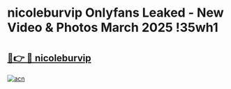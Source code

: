 # nicoleburvip Onlyfans Leaked - New Video & Photos March 2025 !35wh1

# <h2><a href="https://n5r6ug.iuczelnia.edu.pl?title=nicoleburvip&ref=35wh1">🔗👉 🔴 nicoleburvip</a></h2>

[![acn](https://github.com/user-attachments/assets/0f9c940e-d8b0-45ae-aac7-cd30a18b3e1c)](https://n5r6ug.iuczelnia.edu.pl?title=nicoleburvip&ref=35wh1)

